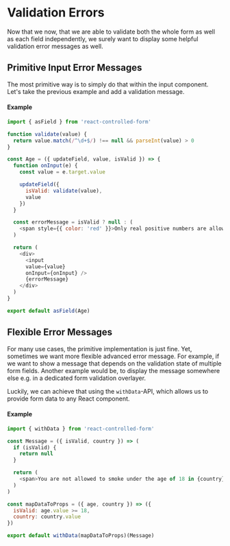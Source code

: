 # Validation Errors

Now that we now, that we are able to validate both the whole form as well as each field independently, we surely want to display some helpful validation error messages as well.

## Primitive Input Error Messages
The most primitive way is to simply do that within the input component.<br>
Let's take the previous example and add a validation message.

#### Example
```javascript
import { asField } from 'react-controlled-form'

function validate(value) {
  return value.match(/^\d+$/) !== null && parseInt(value) > 0
}

const Age = ({ updateField, value, isValid }) => {
  function onInput(e) {
    const value = e.target.value

    updateField({
      isValid: validate(value),
      value
    })
  }

  const errorMessage = isValid ? null : (
    <span style={{ color: 'red' }}>Only real positive numbers are allowed.</span>
  )

  return (
    <div>
      <input
      value={value}
      onInput={onInput} />
      {errorMessage}
    </div>
  )
}

export default asField(Age)
```

## Flexible Error Messages
For many use cases, the primitive implementation is just fine. Yet, sometimes we want more flexible advanced error message. For example, if we want to show a message that depends on the validation state of multiple form fields. Another example would be, to display the message somewhere else e.g. in a dedicated form validation overlayer.

Luckily, we can achieve that using the `withData`-API, which allows us to provide form data to any React component.

#### Example
```javascript
import { withData } from 'react-controlled-form'

const Message = ({ isValid, country }) => (
  if (isValid) {
    return null
  }

  return (
    <span>You are not allowed to smoke under the age of 18 in {country}!</span>
  )
)

const mapDataToProps = ({ age, country }) => ({
  isValid: age.value >= 18,
  country: country.value
})

export default withData(mapDataToProps)(Message)
```
